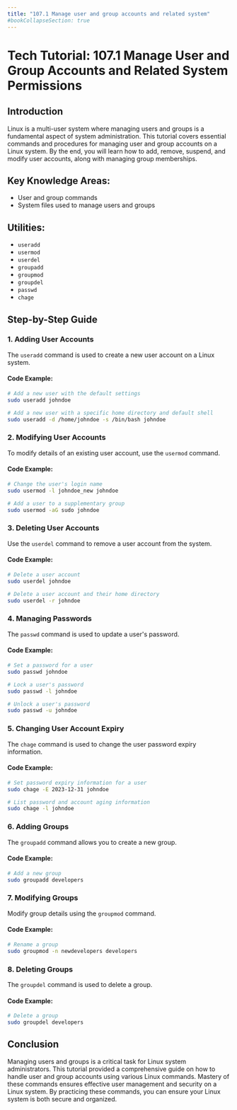 ```yaml
---
title: "107.1 Manage user and group accounts and related system"
#bookCollapseSection: true
---
```


# Tech Tutorial: 107.1 Manage User and Group Accounts and Related System Permissions

## Introduction
Linux is a multi-user system where managing users and groups is a fundamental aspect of system administration. This tutorial covers essential commands and procedures for managing user and group accounts on a Linux system. By the end, you will learn how to add, remove, suspend, and modify user accounts, along with managing group memberships.

## Key Knowledge Areas:
- User and group commands
- System files used to manage users and groups

## Utilities:
- `useradd`
- `usermod`
- `userdel`
- `groupadd`
- `groupmod`
- `groupdel`
- `passwd`
- `chage`

## Step-by-Step Guide

### 1. Adding User Accounts
The `useradd` command is used to create a new user account on a Linux system.

#### Code Example:
```bash
# Add a new user with the default settings
sudo useradd johndoe

# Add a new user with a specific home directory and default shell
sudo useradd -d /home/johndoe -s /bin/bash johndoe
```

### 2. Modifying User Accounts
To modify details of an existing user account, use the `usermod` command.

#### Code Example:
```bash
# Change the user's login name
sudo usermod -l johndoe_new johndoe

# Add a user to a supplementary group
sudo usermod -aG sudo johndoe
```

### 3. Deleting User Accounts
Use the `userdel` command to remove a user account from the system.

#### Code Example:
```bash
# Delete a user account
sudo userdel johndoe

# Delete a user account and their home directory
sudo userdel -r johndoe
```

### 4. Managing Passwords
The `passwd` command is used to update a user's password.

#### Code Example:
```bash
# Set a password for a user
sudo passwd johndoe

# Lock a user's password
sudo passwd -l johndoe

# Unlock a user's password
sudo passwd -u johndoe
```

### 5. Changing User Account Expiry
The `chage` command is used to change the user password expiry information.

#### Code Example:
```bash
# Set password expiry information for a user
sudo chage -E 2023-12-31 johndoe

# List password and account aging information
sudo chage -l johndoe
```

### 6. Adding Groups
The `groupadd` command allows you to create a new group.

#### Code Example:
```bash
# Add a new group
sudo groupadd developers
```

### 7. Modifying Groups
Modify group details using the `groupmod` command.

#### Code Example:
```bash
# Rename a group
sudo groupmod -n newdevelopers developers
```

### 8. Deleting Groups
The `groupdel` command is used to delete a group.

#### Code Example:
```bash
# Delete a group
sudo groupdel developers
```

## Conclusion
Managing users and groups is a critical task for Linux system administrators. This tutorial provided a comprehensive guide on how to handle user and group accounts using various Linux commands. Mastery of these commands ensures effective user management and security on a Linux system. By practicing these commands, you can ensure your Linux system is both secure and organized.